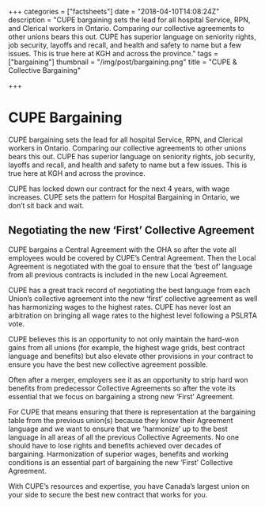 +++
categories = ["factsheets"]
date = "2018-04-10T14:08:24Z"
description = "CUPE bargaining sets the lead for all hospital Service, RPN, and Clerical workers in Ontario. Comparing our collective agreements to other unions bears this out. CUPE has superior language on seniority rights, job security, layoffs and recall, and health and safety to name but a few issues. This is true here at KGH and across the province."
tags = ["bargaining"]
thumbnail = "/img/post/bargaining.png"
title = "CUPE & Collective Bargaining"

+++
# CUPE Bargaining

CUPE bargaining sets the lead for all hospital Service, RPN, and Clerical workers in Ontario. Comparing our collective agreements to other unions bears this out. CUPE has superior language on seniority rights, job security, layoffs and recall, and health and safety to name but a few issues. This is true here at KGH and across the province.

CUPE has locked down our contract for the next 4 years, with wage increases. CUPE sets the pattern for Hospital Bargaining in Ontario, we don’t sit back and wait.

## Negotiating the new ‘First’ Collective Agreement

CUPE bargains a Central Agreement with the OHA so after the vote all employees would be covered by CUPE’s Central Agreement. Then the Local Agreement is negotiated with the goal to ensure that the ‘best of’ language from all previous contracts is included in the new Local Agreement.

CUPE has a great track record of negotiating the best language from each Union’s collective agreement into the new ‘first’ collective agreement as well has harmonizing wages to the highest rates. CUPE has never lost an arbitration on bringing all wage rates to the highest level following a PSLRTA vote.

CUPE believes this is an opportunity to not only maintain the hard-won gains from all unions (for example, the highest wage grids, best contract language and benefits) but also elevate other provisions in your contract to ensure you have the best new collective agreement possible.

Often after a merger, employers see it as an opportunity to strip hard won benefits from predecessor Collective Agreements so after the vote its essential that we focus on bargaining a strong new ‘First’ Agreement.

For CUPE that means ensuring that there is representation at the bargaining table from the previous union(s) because they know their Agreement language and we want to ensure that we ‘harmonize’ up to the best language in all areas of all the previous Collective Agreements. No one should have to lose rights and benefits achieved over decades of bargaining. Harmonization of superior wages, benefits and working conditions is an essential part of bargaining the new ‘First’ Collective Agreement.

With CUPE’s resources and expertise, you have Canada’s largest union on your side to secure the best new contract that works for you.